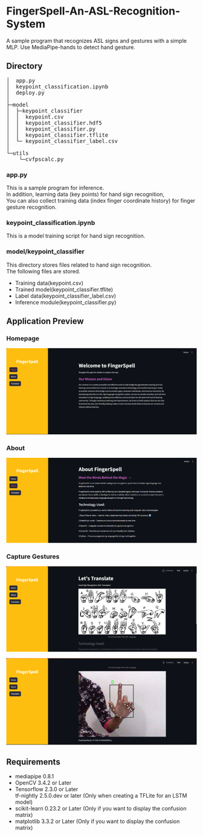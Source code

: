 # FingerSpell-An-ASL-Recognition-System
A sample program that recognizes ASL signs and gestures with a simple MLP. Use MediaPipe-hands to detect hand gesture.
## Directory

<pre>
│  app.py
│  keypoint_classification.ipynb
│  deploy.py
│  
├─model
│  ├─keypoint_classifier
│  │  keypoint.csv
│  │  keypoint_classifier.hdf5
│  │  keypoint_classifier.py
│  │  keypoint_classifier.tflite
│  └─ keypoint_classifier_label.csv
│          
└─utils
    └─cvfpscalc.py
</pre>

### app.py
This is a sample program for inference.<br>
In addition, learning data (key points) for hand sign recognition,<br>
You can also collect training data (index finger coordinate history) for finger gesture recognition.

### keypoint_classification.ipynb
This is a model training script for hand sign recognition.

### model/keypoint_classifier
This directory stores files related to hand sign recognition.<br>
The following files are stored.
* Training data(keypoint.csv)
* Trained model(keypoint_classifier.tflite)
* Label data(keypoint_classifier_label.csv)
* Inference module(keypoint_classifier.py)

## Application Preview
### Homepage
<img src="Screenshots/HomePage.png" alt="Home" width="1500"/>

### About
![About](Screenshots/About.png)

### Capture Gestures
![capture1](Screenshots/Capture1.png)

![capture2](Screenshots/Captue2.png)

## Requirements
* mediapipe 0.8.1
* OpenCV 3.4.2 or Later
* Tensorflow 2.3.0 or Later<br>tf-nightly 2.5.0.dev or later (Only when creating a TFLite for an LSTM model)
* scikit-learn 0.23.2 or Later (Only if you want to display the confusion matrix) 
* matplotlib 3.3.2 or Later (Only if you want to display the confusion matrix)
